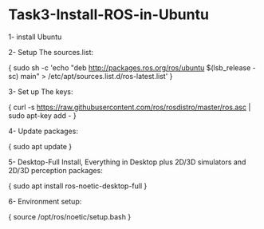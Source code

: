 # Task3-Install-ROS-in-Ubuntu

1- install Ubuntu

2- Setup The sources.list:

  { sudo sh -c 'echo "deb http://packages.ros.org/ros/ubuntu $(lsb_release -sc) main" > /etc/apt/sources.list.d/ros-latest.list' }
  
3- Set up The keys:

  { curl -s https://raw.githubusercontent.com/ros/rosdistro/master/ros.asc | sudo apt-key add - }

4- Update packages:

{ sudo apt update }

5- Desktop-Full Install, Everything in Desktop plus 2D/3D simulators and 2D/3D perception packages:

{ sudo apt install ros-noetic-desktop-full }

6- Environment setup:

{ source /opt/ros/noetic/setup.bash }
